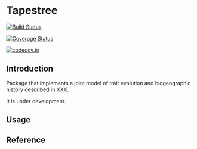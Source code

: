 # Tapestree

[![Build Status](https://travis-ci.org/ignacioq/Tapestry.jl.svg?branch=master)](https://travis-ci.org/ignacioq/Tapestry.jl)

[![Coverage Status](https://coveralls.io/repos/ignacioq/Tapestry.jl/badge.svg?branch=master&service=github)](https://coveralls.io/github/ignacioq/Tapestry.jl?branch=master)

[![codecov.io](http://codecov.io/github/ignacioq/Tapestry.jl/coverage.svg?branch=master)](http://codecov.io/github/ignacioq/Tapestry.jl?branch=master)

## Introduction

Package that implements a joint model of trait evolution and biogeographic history described in XXX.

It is under development.

## Usage


## Reference

